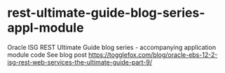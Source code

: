 # rest-ultimate-guide-blog-series-appl-module
Oracle ISG REST Ultimate Guide blog series - accompanying application module code
See blog post https://togglefox.com/blog/oracle-ebs-12-2-isg-rest-web-services-the-ultimate-guide-part-9/
